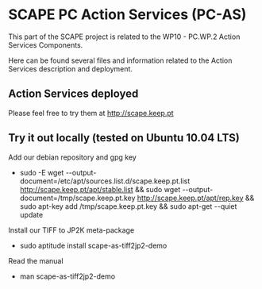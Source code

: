# SCAPE PC Action Services (PC-AS)

This part of the SCAPE project is related to the WP10 - PC.WP.2 Action Services Components.

Here can be found several files and information related to the Action Services description and deployment.

## Action Services deployed
Please feel free to try them at http://scape.keep.pt

## Try it out locally (tested on Ubuntu 10.04 LTS)
Add our debian repository and gpg key
* sudo -E wget --output-document=/etc/apt/sources.list.d/scape.keep.pt.list http://scape.keep.pt/apt/stable.list && sudo wget --output-document=/tmp/scape.keep.pt.key http://scape.keep.pt/apt/rep.key && sudo apt-key add /tmp/scape.keep.pt.key && sudo apt-get --quiet update

Install our TIFF to JP2K meta-package
* sudo aptitude install scape-as-tiff2jp2-demo

Read the manual
* man scape-as-tiff2jp2-demo
